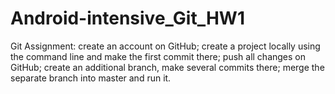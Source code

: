 # Android-intensive_Git_HW1

Git Assignment:
create an account on GitHub;
create a project locally using the command line and make the first commit there;
push all changes on GitHub;
create an additional branch, make several commits there;
merge the separate branch into master and run it.
